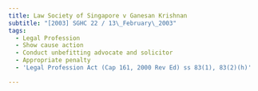 ```yaml
---
title: Law Society of Singapore v Ganesan Krishnan
subtitle: "[2003] SGHC 22 / 13\_February\_2003"
tags:
  - Legal Profession
  - Show cause action
  - Conduct unbefitting advocate and solicitor
  - Appropriate penalty
  - 'Legal Profession Act (Cap 161, 2000 Rev Ed) ss 83(1), 83(2)(h)'

---
```


